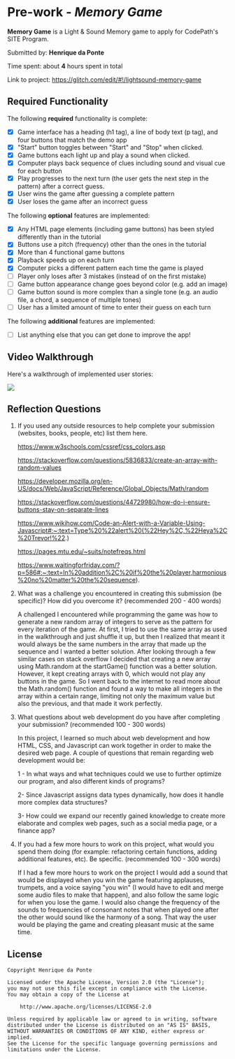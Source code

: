 # Pre-work - *Memory Game*

**Memory Game** is a Light & Sound Memory game to apply for CodePath's SITE Program. 

Submitted by: **Henrique da Ponte**

Time spent: about **4** hours spent in total

Link to project: https://glitch.com/edit/#!/lightsound-memory-game

## Required Functionality

The following **required** functionality is complete:

* [x] Game interface has a heading (h1 tag), a line of body text (p tag), and four buttons that match the demo app
* [x] "Start" button toggles between "Start" and "Stop" when clicked. 
* [x] Game buttons each light up and play a sound when clicked. 
* [x] Computer plays back sequence of clues including sound and visual cue for each button
* [x] Play progresses to the next turn (the user gets the next step in the pattern) after a correct guess. 
* [x] User wins the game after guessing a complete pattern
* [x] User loses the game after an incorrect guess

The following **optional** features are implemented:

* [x] Any HTML page elements (including game buttons) has been styled differently than in the tutorial
* [x] Buttons use a pitch (frequency) other than the ones in the tutorial
* [x] More than 4 functional game buttons
* [x] Playback speeds up on each turn
* [x] Computer picks a different pattern each time the game is played
* [ ] Player only loses after 3 mistakes (instead of on the first mistake)
* [ ] Game button appearance change goes beyond color (e.g. add an image)
* [ ] Game button sound is more complex than a single tone (e.g. an audio file, a chord, a sequence of multiple tones)
* [ ] User has a limited amount of time to enter their guess on each turn

The following **additional** features are implemented:

- [ ] List anything else that you can get done to improve the app!

## Video Walkthrough

Here's a walkthrough of implemented user stories:

![](https://i.imgur.com/qOj6ifI.gif)


## Reflection Questions
1. If you used any outside resources to help complete your submission (websites, books, people, etc) list them here. 

    https://www.w3schools.com/cssref/css_colors.asp

    https://stackoverflow.com/questions/5836833/create-an-array-with-random-values

    https://developer.mozilla.org/en-US/docs/Web/JavaScript/Reference/Global_Objects/Math/random

    https://stackoverflow.com/questions/44729980/how-do-i-ensure-buttons-stay-on-separate-lines

    https://www.wikihow.com/Code-an-Alert-with-a-Variable-Using-Javascript#:~:text=Type%20%22alert%20(%22Hey%2C,%22Heya%2C%20Trevor!%22.)

    https://pages.mtu.edu/~suits/notefreqs.html

    https://www.waitingforfriday.com/?p=586#:~:text=In%20addition%2C%20if%20the%20player,harmonious%20no%20matter%20the%20sequence).

2. What was a challenge you encountered in creating this submission (be specific)? How did you overcome it? (recommended 200 - 400 words) 

    A challenged I encountered while programming the game was how to generate a new random array of integers to serve as the pattern for every iteration of the game. At first, I tried to use the same array as used in the walkthrough and just shuffle it up, but then I realized that meant it would always be the same numbers in the array that made up the sequence and I wanted a better solution. After looking through a few similar cases on stack overflow I decided that creating a new array using Math.random at the startGame() function was a better solution. However, it kept creating arrays with 0, which would not play any buttons in the game. So I went back to the internet to read more about the Math.random() function and found a way to make all integers in the array within a certain range, limiting not only the maximum value but also the previous, and that made it work perfectly.

3. What questions about web development do you have after completing your submission? (recommended 100 - 300 words) 

    In this project, I learned so much about web development and how HTML, CSS, and Javascript can work together in order to make the desired web page. A couple of questions that remain regarding web development would be:
    
    1 - In what ways and what techniques could we use to further optimize our program, and also different kinds of programs?

    2- Since Javascript assigns data types dynamically, how does it handle more complex data structures?

    3- How could we expand our recently gained knowledge to create more elaborate and complex web pages, such as a social media page, or a finance app?


4. If you had a few more hours to work on this project, what would you spend them doing (for example: refactoring certain functions, adding additional features, etc). Be specific. (recommended 100 - 300 words) 

    If I had a few more hours to work on the project I would add a sound that would be displayed when you win the game featuring applauses, trumpets, and a voice saying "you win" (I would have to edit and merge some audio files to make that happen), and also follow the same logic for when you lose the game. I would also change the frequency of the sounds to frequencies of consonant notes that when played one after the other would sound like the harmony of a song. That way the user would be playing the game and creating pleasant music at the same time.



## License

    Copyright Henrique da Ponte

    Licensed under the Apache License, Version 2.0 (the "License");
    you may not use this file except in compliance with the License.
    You may obtain a copy of the License at

        http://www.apache.org/licenses/LICENSE-2.0

    Unless required by applicable law or agreed to in writing, software
    distributed under the License is distributed on an "AS IS" BASIS,
    WITHOUT WARRANTIES OR CONDITIONS OF ANY KIND, either express or implied.
    See the License for the specific language governing permissions and
    limitations under the License.
